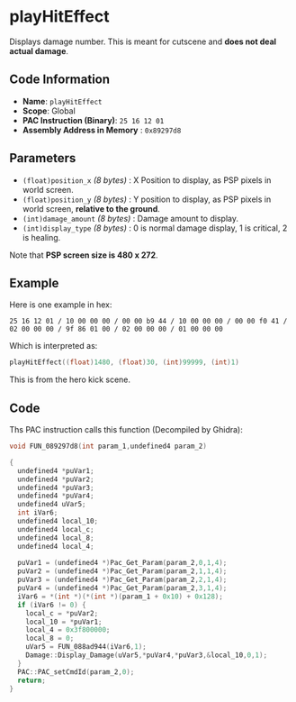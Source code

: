 # playHitEffect

Displays damage number. This is meant for cutscene and **does not deal actual damage**.

## Code Information

- **Name**: `playHitEffect`
- **Scope**: Global
- **PAC Instruction (Binary)**: `25 16 12 01`
- **Assembly Address in Memory** : `0x89297d8`

## Parameters

- `(float)position_x` *(8 bytes)* : X Position to display, as PSP pixels in world screen.
- `(float)position_y` *(8 bytes)* : Y position to display, as PSP pixels in world screen, **relative to the ground**.
- `(int)damage_amount` *(8 bytes)* : Damage amount to display.
- `(int)display_type` *(8 bytes)* : 0 is normal damage display, 1 is critical, 2 is healing.

Note that **PSP screen size is 480 x 272**.

## Example

Here is one example in hex:

```25 16 12 01 / 10 00 00 00 / 00 00 b9 44 / 10 00 00 00 / 00 00 f0 41 / 02 00 00 00 / 9f 86 01 00 / 02 00 00 00 / 01 00 00 00```

Which is interpreted as:

```c
playHitEffect((float)1480, (float)30, (int)99999, (int)1)
```

This is from the hero kick scene.

## Code

Ths PAC instruction calls this function (Decompiled by Ghidra):

```c
void FUN_089297d8(int param_1,undefined4 param_2)

{
  undefined4 *puVar1;
  undefined4 *puVar2;
  undefined4 *puVar3;
  undefined4 *puVar4;
  undefined4 uVar5;
  int iVar6;
  undefined4 local_10;
  undefined4 local_c;
  undefined4 local_8;
  undefined4 local_4;
  
  puVar1 = (undefined4 *)Pac_Get_Param(param_2,0,1,4);
  puVar2 = (undefined4 *)Pac_Get_Param(param_2,1,1,4);
  puVar3 = (undefined4 *)Pac_Get_Param(param_2,2,1,4);
  puVar4 = (undefined4 *)Pac_Get_Param(param_2,3,1,4);
  iVar6 = *(int *)(*(int *)(param_1 + 0x10) + 0x128);
  if (iVar6 != 0) {
    local_c = *puVar2;
    local_10 = *puVar1;
    local_4 = 0x3f800000;
    local_8 = 0;
    uVar5 = FUN_088ad944(iVar6,1);
    Damage::Display_Damage(uVar5,*puVar4,*puVar3,&local_10,0,1);
  }
  PAC::PAC_setCmdId(param_2,0);
  return;
}
```

